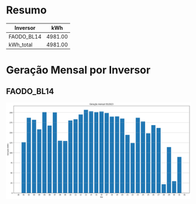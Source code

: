 # Resumo
| Inversor | kWh    |
| -------- | ------ |
| FAODO_BL14       | 4981.00 |
| kWh_total       | 4981.00 |
# Geração Mensal por Inversor
## FAODO_BL14
![My Image](plots/FAODO_BL14.png)
